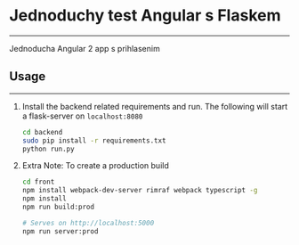 # Jednoduchy test Angular s Flaskem
---

Jednoducha Angular 2 app s prihlasenim 


## Usage
---

1.  Install the backend related requirements and run. The following will start a flask-server on `localhost:8080`

    ```bash
    cd backend
    sudo pip install -r requirements.txt
    python run.py
    ```

2.  Extra Note: To create a production build

    ```bash
    cd front
    npm install webpack-dev-server rimraf webpack typescript -g
    npm install
    npm run build:prod

    # Serves on http://localhost:5000
    npm run server:prod
    ```
